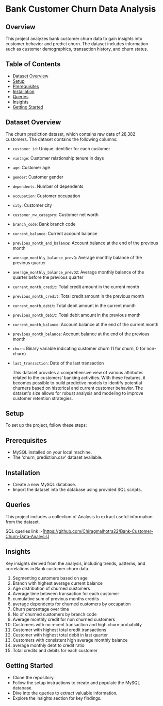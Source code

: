 # Bank Customer Churn Data Analysis

## Overview

This project analyzes bank customer churn data to gain insights into customer behavior and predict churn. The dataset includes information such as customer demographics, transaction history, and churn status.

## Table of Contents

- [Dataset Overview](#dataset-overview)
- [Setup](#setup)
- [Prerequisites](#Prerequisites)
- [Installation](#Installation)
- [Queries](#Queries)
- [Insights](#Insights)
- [Getting Started](#GettingStarted)

## Dataset Overview

The churn prediction dataset, which contains raw data of 28,382 customers.
The dataset contains the following columns:

- `customer_id`: Unique identifier for each customer
- `vintage`: Customer relationship tenure in days
- `age`: Customer age
- `gender`: Customer gender
- `dependents`: Number of dependents
- `occupation`: Customer occupation
- `city`: Customer city
- `customer_nw_category`: Customer net worth
- `branch_code`: Bank branch code
- `current_balance`: Current account balance
- `previous_month_end_balance`: Account balance at the end of the previous month
- `average_monthly_balance_prevQ`: Average monthly balance of the previous quarter
- `average_monthly_balance_prevQ2`: Average monthly balance of the quarter before the previous quarter
- `current_month_credit`: Total credit amount in the current month
- `previous_month_credit`: Total credit amount in the previous month
- `current_month_debit`: Total debit amount in the current month
- `previous_month_debit`: Total debit amount in the previous month
- `current_month_balance`: Account balance at the end of the current month
- `previous_month_balance`: Account balance at the end of the previous month
- `churn`: Binary variable indicating customer churn (1 for churn, 0 for non-churn)
- `last_transaction`: Date of the last transaction

  This dataset provides a comprehensive view of various attributes related to the customers' banking activities. With these features, it becomes possible to build predictive models to identify potential churners based on historical and current customer behavior. The dataset's size allows for robust analysis and modeling to improve customer retention strategies.

## Setup
To set up the project, follow these steps:

## Prerequisites
- MySQL installed on your local machine.
- The 'churn_prediction.csv' dataset available.
  
## Installation
- Create a new MySQL database.
- Import the dataset into the database using provided SQL scripts.
  
## Queries
This project includes a collection of Analysis to extract useful information from the dataset.

SQL queries link :-[https://github.com/Chiragmalhotra22/Bank-Customer-Churn-Data-Analysis]

## Insights

Key insights derived from the analysis, including trends, patterns, and correlations in Bank customer churn data.

1. Segmenting customers based on age
2. Branch with highest average current balance
3. Age distribution of churned customers
4. Average time between transaction for each customer
5. cumulative sum of previous months credits
6. average dependents for churned customers by occupation
7. Churn percentage over time
8. No of churned customers by branch code
9. Average monthly credit for non churned customers
10. Customers with no recent transaction and high churn probability
11. Customer with highest total credit transactions
12. Customer with highest total debit in last quarter
13. Customers with consistent high average monthly balance
14. average monthly debt to credit ratio
15. Total credits and debits for each customer

## Getting Started

- Clone the repository.
- Follow the setup instructions to create and populate the MySQL database.
- Dive into the queries to extract valuable information.
- Explore the insights section for key findings.
